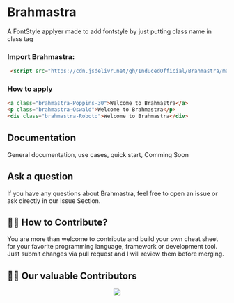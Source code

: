 # Brahmastra

A FontStyle applyer made to add fontstyle by just putting class name in class tag 

### Import Brahmastra:
```html
 <script src="https://cdn.jsdelivr.net/gh/InducedOfficial/Brahmastra/main/main.js" ></script>
```

### How to apply
```html
<a class="brahmastra-Poppins-30">Welcome to Brahmastra</a>
<p class="brahmastra-Oswald">Welcome to Brahmastra</p>
<div class="brahmastra-Roboto">Welcome to Brahmastra</div>
```

## Documentation

General documentation, use cases, quick start, Comming Soon

## Ask a question

If you have any questions about Brahmastra, feel free to open an issue or ask directly in our Issue Section.

## 🙌🏼 How to Contribute?

You are more than welcome to contribute and build your own cheat sheet for your favorite programming language, framework or development tool. Just submit changes via pull request and I will review them before merging.

## 👨‍💻 Our valuable Contributors

<p align="center"><a href="https://github.com/InducedOfficial/Brahmastra/graphs/contributors">
  <img src="https://contributors-img.web.app/image?repo=InducedOfficial/Brahmastra" />
</a></p>
